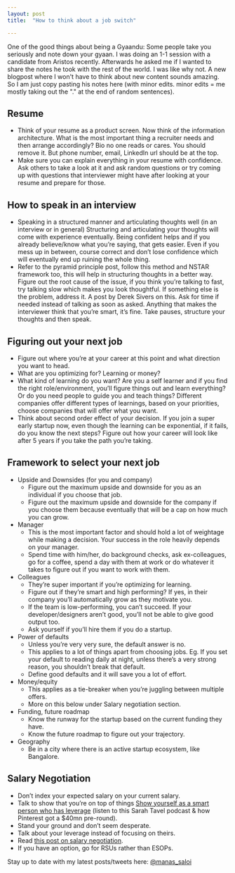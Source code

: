 ```yaml
---
layout: post
title:  "How to think about a job switch"

---
```


One of the good things about being a Gyaandu: Some people take you seriously and note down your gyaan. I was doing an 1-1 session with a candidate from Aristos recently. Afterwards he asked me if I wanted to share the notes he took with the rest of the world. I was like why not. A new blogpost where I won't have to think about new content sounds amazing. So I am just copy pasting his notes here (with minor edits. minor edits = me mostly taking out the "." at the end of random sentences).

## Resume

+ Think of your resume as a product screen. Now think of the information architecture. What is the most important thing a recruiter needs and then arrange accordingly? Bio no one reads or cares. You should remove it. But phone number, email, LinkedIn url should be at the top.
+ Make sure you can explain everything in your resume with confidence. Ask others to take a look at it and ask random questions or try coming up with questions that interviewer might have after looking at your resume and prepare for those.

## How to speak in an interview

+ Speaking in a structured manner and articulating thoughts well (in an interview or in general)
Structuring and articulating your thoughts will come with experience eventually. Being confident helps and if you already believe/know what you’re saying, that gets easier. Even if you mess up in between, course correct and don’t lose confidence which will eventually end up ruining the whole thing.
+ Refer to the pyramid principle post, follow this method and NSTAR framework too, this will help in structuring thoughts in a better way. Figure out the root cause of the issue, if you think you’re talking to fast, try talking slow which makes you look thoughtful. If something else is the problem, address it. A post by Derek Sivers on this. Ask for time if needed instead of talking as soon as asked. Anything that makes the interviewer think that you’re smart, it’s fine. Take pauses, structure your thoughts and then speak.  

## Figuring out your next job

+ Figure out where you’re at your career at this point and what direction you want to head.
+ What are you optimizing for? Learning or money?
+ What kind of learning do you want? Are you a self learner and if you find the right role/environment, you’ll figure things out and learn everything? Or do you need people to guide you and teach things? Different companies offer different types of learnings, based on your priorities, choose companies that will offer what you want.
+ Think about second order effect of your decision. If you join a super early startup now, even though the learning can be exponential, if it fails, do you know the next steps? Figure out how your career will look like after 5 years if you take the path you’re taking.

## Framework to select your next job

+ Upside and Downsides (for you and company)
  + Figure out the maximum upside and downside for you as an individual if you choose that job.
  + Figure out the maximum upside and downside for the company if you choose them because eventually that will be a cap on how much you can grow.
+ Manager
  + This is the most important factor and should hold a lot of weightage while making a decision. Your success in the role heavily depends on your manager.
  + Spend time with him/her, do background checks, ask ex-colleagues, go for a coffee, spend a day with them at work or do whatever it takes to figure out if you want to work with them.
+ Colleagues
  + They’re super important if you’re optimizing for learning.
  + Figure out if they’re smart and high performing? If yes, in their company you’ll automatically grow as they motivate you.
  + If the team is low-performing, you can’t succeed. If your developer/designers aren’t good, you’ll not be able to give good output too.
  + Ask yourself if you’ll hire them if you do a startup.
+ Power of defaults
  + Unless you’re very very sure, the default answer is no.
  + This applies to a lot of things apart from choosing jobs. Eg. If you set your default to reading daily at night, unless there’s a very strong reason, you shouldn’t break that default.
  + Define good defaults and it will save you a lot of effort.
+ Money/equity
  + This applies as a tie-breaker when you’re juggling between multiple offers.
  + More on this below under Salary negotiation section.
+ Funding, future roadmap
  + Know the runway for the startup based on the current funding they have.
  + Know the future roadmap to figure out your trajectory.
+ Geography
  + Be in a city where there is an active startup ecosystem, like Bangalore.

## Salary Negotiation
+ Don’t index your expected salary on your current salary.
+ Talk to show that you’re on top of things [Show yourself as a smart person who has leverage](https://podcasts.google.com/?feed=aHR0cHM6Ly9hbmNob3IuZm0vcy85ZjBjYTA0L3BvZGNhc3QvcnNz&episode=OGQ1YTc1MjItZjg0Ny02NWZkLTlmYTgtNmZlNTAzZmU5ZTli) (listen to this Sarah Tavel podcast & how Pinterest got a $40mn pre-round).
+ Stand your ground and don’t seem desperate.
+ Talk about your leverage instead of focusing on theirs.
+ Read [this post on salary negotiation](https://manassaloi.com/2020/01/12/how-to-negotiate-job.html).
+ If you have an option, go for RSUs rather than ESOPs.


Stay up to date with my latest posts/tweets here: [@manas_saloi](http://twitter.com/manas_saloi)
